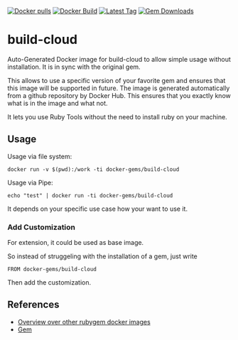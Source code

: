 [![Docker pulls](https://img.shields.io/docker/pulls/rubygem/build-cloud.svg)](https://hub.docker.com/r/rubygem/build-cloud/)
[![Docker Build](https://img.shields.io/docker/automated/rubygem/build-cloud.svg)](https://hub.docker.com/r/rubygem/build-cloud/)
[![Latest Tag](https://img.shields.io/github/tag/docker-rubygem/build-cloud.svg)](https://hub.docker.com/r/rubygem/build-cloud/)
[![Gem Downloads](https://img.shields.io/gem/dt/build-cloud.svg)](https://rubygems.org/gems/build-cloud/)
# build-cloud

Auto-Generated Docker image for build-cloud to allow simple usage without installation.
It is in sync with the original gem.

This allows to use a specific version of your favorite gem and ensures that this image will be supported in future.
The image is generated automatically from a github repository by Docker Hub.
This ensures that you exactly know what is in the image and what not.

It lets you use Ruby Tools without the need to install ruby on your machine.

## Usage

Usage via file system:

`docker run -v $(pwd):/work -ti docker-gems/build-cloud`

Usage via Pipe:

`echo "test" | docker run -ti docker-gems/build-cloud`

It depends on your specific use case how your want to use it.

### Add Customization

For extension, it could be used as base image.

So instead of struggeling with the installation of a gem, just write

`FROM docker-gems/build-cloud`

Then add the customization.

## References

 - [Overview over other rubygem docker images](https://github.com/thinkbot/docker-rubygem)
 - [Gem](https://rubygems.org/gems/build-cloud/)
